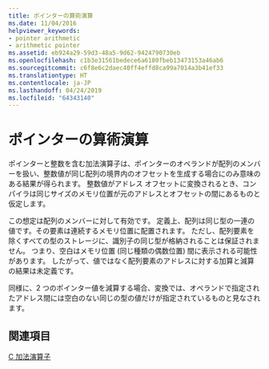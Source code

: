 ```yaml
---
title: ポインターの算術演算
ms.date: 11/04/2016
helpviewer_keywords:
- pointer arithmetic
- arithmetic pointer
ms.assetid: eb924a29-59d3-48a5-9d62-9424790730eb
ms.openlocfilehash: c1b3e31561bedece6a6180fbeb13473153a46ab6
ms.sourcegitcommit: c6f8e6c2daec40ff4effd8ca99a7014a3b41ef33
ms.translationtype: HT
ms.contentlocale: ja-JP
ms.lasthandoff: 04/24/2019
ms.locfileid: "64343140"
---
```

# <a name="pointer-arithmetic"></a>ポインターの算術演算

ポインターと整数を含む加法演算子は、ポインターのオペランドが配列のメンバーを扱い、整数値が同じ配列の境界内のオフセットを生成する場合にのみ意味のある結果が得られます。 整数値がアドレス オフセットに変換されるとき、コンパイラは同じサイズのメモリ位置が元のアドレスとオフセットの間にあるものと仮定します。

この想定は配列のメンバーに対して有効です。 定義上、配列は同じ型の一連の値です。その要素は連続するメモリ位置に配置されます。 ただし、配列要素を除くすべての型のストレージに、識別子の同じ型が格納されることは保証されません。 つまり、空白はメモリ位置 (同じ種類の偶数位置) 間に表示される可能性があります。 したがって、値ではなく配列要素のアドレスに対する加算と減算の結果は未定義です。

同様に、2 つのポインター値を減算する場合、変換では、オペランドで指定されたアドレス間には空白のない同じの型の値だけが指定されているものと見なされます。

## <a name="see-also"></a>関連項目

[C 加法演算子](../c-language/c-additive-operators.md)
